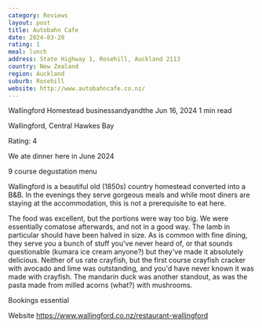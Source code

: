 ```yaml
---
category: Reviews
layout: post
title: Autobahn Cafe
date: 2024-03-20
rating: 1
meal: lunch
address: State Highway 1, Rosehill, Auckland 2113
country: New Zealand
region: Auckland
suburb: Rosehill
website: http://www.autobahncafe.co.nz/
---
```


Wallingford Homestead
businessandyandthe
Jun 16, 2024 
1 min read


Wallingford, Central Hawkes Bay 

Rating: 4 

We ate dinner here in June 2024 

9 course degustation menu 

Wallingford is a beautiful old (1850s) country homestead converted into a B&B. In the evenings they serve gorgeous meals and while most diners are staying at the accommodation, this is not a prerequisite to eat here. 

The food was excellent, but the portions were way too big. We were essentially comatose afterwards, and not in a good way. The lamb in particular should have been halved in size. As is common with fine dining, they serve you a bunch of stuff you've never heard of, or that sounds questionable (kumara ice cream anyone?) but they've made it absolutely delicious. Neither of us rate crayfish, but the first course crayfish cracker with avocado and lime was outstanding, and you'd have never known it was made with crayfish. The mandarin duck was another standout, as was the pasta made from milled acorns (what?) with mushrooms. 

Bookings essential 

Website https://www.wallingford.co.nz/restaurant-wallingford